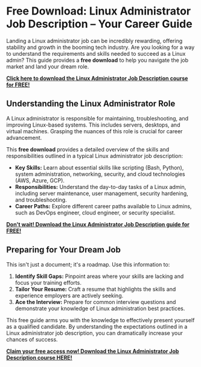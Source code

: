 # Free Download: Linux Administrator Job Description – Your Career Guide

Landing a Linux administrator job can be incredibly rewarding, offering stability and growth in the booming tech industry. Are you looking for a way to understand the requirements and skills needed to succeed as a Linux admin? This guide provides a **free download** to help you navigate the job market and land your dream role.

[**Click here to download the Linux Administrator Job Description course for FREE!**](https://udemywork.com/linux-administrator-job-description)

## Understanding the Linux Administrator Role

A Linux administrator is responsible for maintaining, troubleshooting, and improving Linux-based systems. This includes servers, desktops, and virtual machines. Grasping the nuances of this role is crucial for career advancement.

This **free download** provides a detailed overview of the skills and responsibilities outlined in a typical Linux administrator job description:

*   **Key Skills:** Learn about essential skills like scripting (Bash, Python), system administration, networking, security, and cloud technologies (AWS, Azure, GCP).
*   **Responsibilities:** Understand the day-to-day tasks of a Linux admin, including server maintenance, user management, security hardening, and troubleshooting.
*   **Career Paths:** Explore different career paths available to Linux admins, such as DevOps engineer, cloud engineer, or security specialist.

[**Don't wait! Download the Linux Administrator Job Description guide for FREE!**](https://udemywork.com/linux-administrator-job-description)

## Preparing for Your Dream Job

This isn't just a document; it's a roadmap. Use this information to:

1.  **Identify Skill Gaps:** Pinpoint areas where your skills are lacking and focus your training efforts.
2.  **Tailor Your Resume:** Craft a resume that highlights the skills and experience employers are actively seeking.
3.  **Ace the Interview:** Prepare for common interview questions and demonstrate your knowledge of Linux administration best practices.

This free guide arms you with the knowledge to effectively present yourself as a qualified candidate. By understanding the expectations outlined in a Linux administrator job description, you can dramatically increase your chances of success.

[**Claim your free access now! Download the Linux Administrator Job Description course HERE!**](https://udemywork.com/linux-administrator-job-description)
